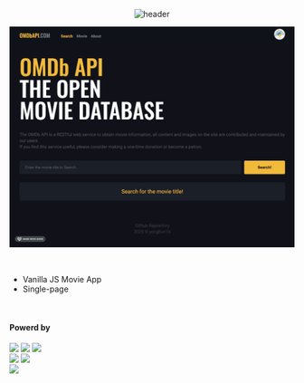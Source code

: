<div align="center">

  ![header](https://capsule-render.vercel.app/api?type=waving&color=4078c0&height=180&section=header&text=vanillajs-movie-app&fontSize=45&animation=fadeIn&fontAlignY=38&desc=yonghun16&descAlignY=55&descAlign=85)

  <a href="https://vanillajs-movie-app-flame.vercel.app"><img src="https://github.com/yonghun16/vanillajs-movie-app/blob/main/preview.gif?raw=true" width=800px /></a>
	
</div>

</br>

<ul>
  <li>
      Vanilla JS Movie App
  </li>
	<li>
		Single-page
	</li>
</ul>

</br>

<h4>Powerd by</h4>
<div>
	<!-- HTML --><a href="https://html.spec.whatwg.org/"><img src="https://img.shields.io/badge/HTML5-E34F26?style=flat&logo=HTML5&logoColor=white" /></a>
	<!-- CSS --><a href="https://www.w3.org/Style/CSS/"><img src="https://img.shields.io/badge/CSS3-1572B6?style=flat&logo=CSS3&logoColor=white" /></a>
	<!-- JavaScript --><a href="https://www.ecma-international.org/"><img src="https://img.shields.io/badge/JavaScript-F7DF1E?style=flat&logo=JavaScript&logoColor=white" /></a>
	<br>
  <!-- Vite --><a href="https://vitejs.dev/"><img src="https://img.shields.io/badge/Vite-646CFF?style=flat&logo=Vite&logoColor=white" /></a>
  <!-- Vercel --><a href="https://vercel.com/"><img src="https://img.shields.io/badge/Vercel-000000?style=flat&logo=Vercel&logoColor=white" /></a>
  <br>
	<!-- Vim --><a href="https://www.vim.org"><img src="https://img.shields.io/badge/Vim-019733?style=flat&logo=vim&logoColor=white" /></a>
  
</div>
